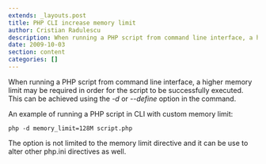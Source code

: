```yaml
---
extends: _layouts.post
title: PHP CLI increase memory limit
author: Cristian Radulescu
description: When running a PHP script from command line interface, a higher memory limit may be required...
date: 2009-10-03
section: content
categories: []
---
```

When running a PHP script from command line interface, a higher memory limit may be required in order for the script to be successfully executed. This can be achieved using the *-d* or *--define* option in the command. 

An example of running a PHP script in CLI with custom memory limit:

```shell
php -d memory_limit=128M script.php
```

The option is not limited to the memory limit directive and it can be use to alter other php.ini directives as well.